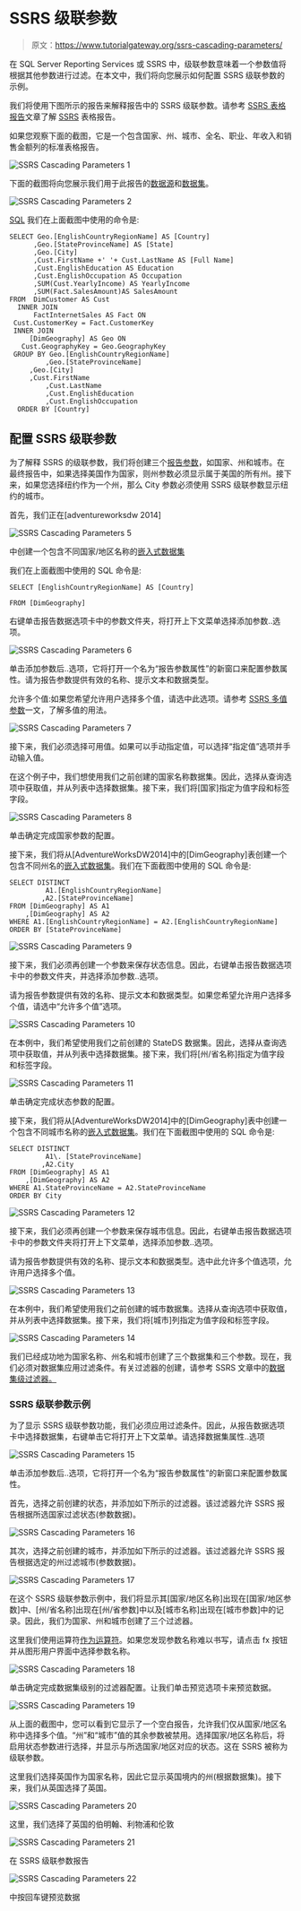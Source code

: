 # SSRS 级联参数

> 原文：<https://www.tutorialgateway.org/ssrs-cascading-parameters/>

在 SQL Server Reporting Services 或 SSRS 中，级联参数意味着一个参数值将根据其他参数进行过滤。在本文中，我们将向您展示如何配置 SSRS 级联参数的示例。

我们将使用下图所示的报告来解释报告中的 SSRS 级联参数。请参考 [SSRS 表格报告](https://www.tutorialgateway.org/ssrs-table-report/)文章了解 [SSRS](https://www.tutorialgateway.org/ssrs/) 表格报告。

如果您观察下面的截图，它是一个包含国家、州、城市、全名、职业、年收入和销售金额列的标准表格报告。

![SSRS Cascading Parameters 1](img/c2302d0a222e2e621973c0aabb156306.png)

下面的截图将向您展示我们用于此报告的[数据源](https://www.tutorialgateway.org/ssrs-shared-data-source/)和[数据集](https://www.tutorialgateway.org/shared-dataset-in-ssrs/)。

![SSRS Cascading Parameters 2](img/d87b5383a795dac191ab5a5f9520568e.png)

[SQL](https://www.tutorialgateway.org/sql/) 我们在上面截图中使用的命令是:

```
SELECT Geo.[EnglishCountryRegionName] AS [Country]
      ,Geo.[StateProvinceName] AS [State]
      ,Geo.[City]
      ,Cust.FirstName +' '+ Cust.LastName AS [Full Name]  
      ,Cust.EnglishEducation AS Education 
      ,Cust.EnglishOccupation AS Occupation
      ,SUM(Cust.YearlyIncome) AS YearlyIncome
      ,SUM(Fact.SalesAmount)AS SalesAmount 
FROM  DimCustomer AS Cust
  INNER JOIN
      FactInternetSales AS Fact ON 
 Cust.CustomerKey = Fact.CustomerKey
 INNER JOIN
     [DimGeography] AS Geo ON
   Cust.GeographyKey = Geo.GeographyKey
 GROUP BY Geo.[EnglishCountryRegionName]
         ,Geo.[StateProvinceName] 
	 ,Geo.[City]
	 ,Cust.FirstName
         ,Cust.LastName  
         ,Cust.EnglishEducation 
         ,Cust.EnglishOccupation 
  ORDER BY [Country]

```

## 配置 SSRS 级联参数

为了解释 SSRS 的级联参数，我们将创建三个[报告参数](https://www.tutorialgateway.org/ssrs-report-parameters/)，如国家、州和城市。在最终报告中，如果选择美国作为国家，则州参数必须显示属于美国的所有州。接下来，如果您选择纽约作为一个州，那么 City 参数必须使用 SSRS 级联参数显示纽约的城市。

首先，我们正在[adventureworksdw 2014]

![SSRS Cascading Parameters 5](img/ac7d5ad2c6ab23d9d8211223cc2254fe.png)

中创建一个包含不同国家/地区名称的[嵌入式数据集](https://www.tutorialgateway.org/embedded-dataset-in-ssrs/)

我们在上面截图中使用的 SQL 命令是:

```
SELECT [EnglishCountryRegionName] AS [Country]

FROM [DimGeography]
```

右键单击报告数据选项卡中的参数文件夹，将打开上下文菜单选择添加参数..选项。

![SSRS Cascading Parameters 6](img/c0f82233bb8ae83db8665c39e847df84.png)

单击添加参数后..选项，它将打开一个名为“报告参数属性”的新窗口来配置参数属性。请为报告参数提供有效的名称、提示文本和数据类型。

允许多个值:如果您希望允许用户选择多个值，请选中此选项。请参考 [SSRS 多值参数](https://www.tutorialgateway.org/ssrs-multi-value-parameter/)一文，了解多值的用法。

![SSRS Cascading Parameters 7](img/550a518c71634a89a81d74fc7cbee643.png)

接下来，我们必须选择可用值。如果可以手动指定值，可以选择“指定值”选项并手动输入值。

在这个例子中，我们想使用我们之前创建的国家名称数据集。因此，选择从查询选项中获取值，并从列表中选择数据集。接下来，我们将[国家]指定为值字段和标签字段。

![SSRS Cascading Parameters 8](img/86980c74321dc411dc56eb71ef0c1a8b.png)

单击确定完成国家参数的配置。

接下来，我们将从[AdventureWorksDW2014]中的[DimGeography]表创建一个包含不同州名的[嵌入式数据集](https://www.tutorialgateway.org/embedded-dataset-in-ssrs/)。我们在下面截图中使用的 SQL 命令是:

```
SELECT DISTINCT 
         A1.[EnglishCountryRegionName]
        ,A2.[StateProvinceName]
FROM [DimGeography] AS A1
    ,[DimGeography] AS A2
WHERE A1.[EnglishCountryRegionName] = A2.[EnglishCountryRegionName]
ORDER BY [StateProvinceName]
```

![SSRS Cascading Parameters 9](img/103f2e1fc298ad5e382f259cf9a3f70b.png)

接下来，我们必须再创建一个参数来保存状态信息。因此，右键单击报告数据选项卡中的参数文件夹，并选择添加参数..选项。

请为报告参数提供有效的名称、提示文本和数据类型。如果您希望允许用户选择多个值，请选中“允许多个值”选项。

![SSRS Cascading Parameters 10](img/ff1c2c25dda1bc7f0c4d3c550066de4a.png)

在本例中，我们希望使用我们之前创建的 StateDS 数据集。因此，选择从查询选项中获取值，并从列表中选择数据集。接下来，我们将[州/省名称]指定为值字段和标签字段。

![SSRS Cascading Parameters 11](img/9ff31ea0fb5f932c06ce00ed475311ca.png)

单击确定完成状态参数的配置。

接下来，我们将从[AdventureWorksDW2014]中的[DimGeography]表中创建一个包含不同城市名称的[嵌入式数据集](https://www.tutorialgateway.org/embedded-dataset-in-ssrs/)。我们在下面截图中使用的 SQL 命令是:

```
SELECT DISTINCT 
         A1\. [StateProvinceName]
        ,A2.City 
FROM [DimGeography] AS A1
    ,[DimGeography] AS A2
WHERE A1.StateProvinceName = A2.StateProvinceName
ORDER BY City
```

![SSRS Cascading Parameters 12](img/d1ba8f29b549b3d134946a6f5bb3ea57.png)

接下来，我们必须再创建一个参数来保存城市信息。因此，右键单击报告数据选项卡中的参数文件夹将打开上下文菜单，选择添加参数..选项。

请为报告参数提供有效的名称、提示文本和数据类型。选中此允许多个值选项，允许用户选择多个值。

![SSRS Cascading Parameters 13](img/86d01534ba6b29a857cc1ea1954389df.png)

在本例中，我们希望使用我们之前创建的城市数据集。选择从查询选项中获取值，并从列表中选择数据集。接下来，我们将[城市]列指定为值字段和标签字段。

![SSRS Cascading Parameters 14](img/e85530ffed4ae9dba429d32b43ff808a.png)

我们已经成功地为国家名称、州名和城市创建了三个数据集和三个参数。现在，我们必须对数据集应用过滤条件。有关过滤器的创建，请参考 SSRS 文章中的[数据集级过滤器。](https://www.tutorialgateway.org/filters-at-dataset-level-in-ssrs/)

### SSRS 级联参数示例

为了显示 SSRS 级联参数功能，我们必须应用过滤条件。因此，从报告数据选项卡中选择数据集，右键单击它将打开上下文菜单。请选择数据集属性..选项

![SSRS Cascading Parameters 15](img/6e18189b449d07944b558e75d6c34851.png)

单击添加参数后..选项，它将打开一个名为“报告参数属性”的新窗口来配置参数属性。

首先，选择之前创建的状态，并添加如下所示的过滤器。该过滤器允许 SSRS 报告根据所选国家过滤状态(参数数据)。

![SSRS Cascading Parameters 16](img/62594eccd0d4e1e6735c48faf21e1b0c.png)

其次，选择之前创建的城市，并添加如下所示的过滤器。该过滤器允许 SSRS 报告根据选定的州过滤城市(参数数据)。

![SSRS Cascading Parameters 17](img/642e3118f0f949bcad7785d0b7e0fd20.png)

在这个 SSRS 级联参数示例中，我们将显示其[国家/地区名称]出现在[国家/地区参数]中、[州/省名称]出现在[州/省参数]中以及[城市名称]出现在[城市参数]中的记录。因此，我们为国家、州和城市创建了三个过滤器。

这里我们使用运算符[作为运算符](https://www.tutorialgateway.org/sql-in-operator/)。如果您发现参数名称难以书写，请点击 fx 按钮并从图形用户界面中选择参数名称。

![SSRS Cascading Parameters 18](img/7aa52f0740368744c2573b2fb7576069.png)

单击确定完成数据集级别的过滤器配置。让我们单击预览选项卡来预览数据。

![SSRS Cascading Parameters 19](img/91bc4d60f4d0e035496e43c18c0caab7.png)

从上面的截图中，您可以看到它显示了一个空白报告，允许我们仅从国家/地区名称中选择多个值。“州”和“城市”值的其余参数被禁用。选择国家/地区名称后，将启用状态参数进行选择，并显示与所选国家/地区对应的状态。这在 SSRS 被称为级联参数。

这里我们选择英国作为国家名称，因此它显示英国境内的州(根据数据集)。接下来，我们从英国选择了英国。

![SSRS Cascading Parameters 20](img/848842f8e2be7f24614e2441161152b1.png)

这里，我们选择了英国的伯明翰、利物浦和伦敦

![SSRS Cascading Parameters 21](img/48ecd0562f9b64b5046a1a243ec691f7.png)

在 SSRS 级联参数报告

![SSRS Cascading Parameters 22](img/a10aab382009687443908367a95d559d.png)

中按回车键预览数据
